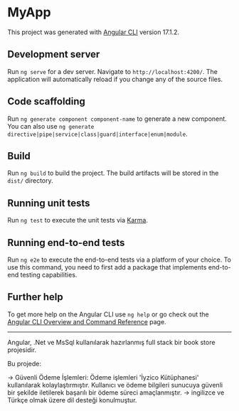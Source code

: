# MyApp

This project was generated with [Angular CLI](https://github.com/angular/angular-cli) version 17.1.2.

## Development server

Run `ng serve` for a dev server. Navigate to `http://localhost:4200/`. The application will automatically reload if you change any of the source files.

## Code scaffolding

Run `ng generate component component-name` to generate a new component. You can also use `ng generate directive|pipe|service|class|guard|interface|enum|module`.

## Build

Run `ng build` to build the project. The build artifacts will be stored in the `dist/` directory.

## Running unit tests

Run `ng test` to execute the unit tests via [Karma](https://karma-runner.github.io).

## Running end-to-end tests

Run `ng e2e` to execute the end-to-end tests via a platform of your choice. To use this command, you need to first add a package that implements end-to-end testing capabilities.

## Further help

To get more help on the Angular CLI use `ng help` or go check out the [Angular CLI Overview and Command Reference](https://angular.io/cli) page.

-----------------------------------------------------------------------
Angular, .Net ve MsSql kullanılarak hazırlanmış full stack bir book store projesidir.

Bu projede:

-> Güvenli Ödeme İşlemleri: Ödeme işlemleri 'İyzico Kütüphanesi' kullanılarak kolaylaştırmıştır. Kullanıcı ve ödeme bilgileri sunucuya güvenli bir şekilde iletilerek başarılı bir ödeme süreci amaçlanmıştır. -> ingilizce ve Türkçe olmak üzere dil desteği konulmuştur.

